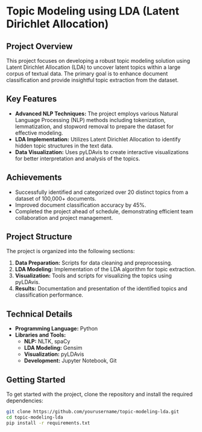 # Topic Modeling using LDA (Latent Dirichlet Allocation)

## Project Overview
This project focuses on developing a robust topic modeling solution using Latent Dirichlet Allocation (LDA) to uncover latent topics within a large corpus of textual data. The primary goal is to enhance document classification and provide insightful topic extraction from the dataset.

## Key Features
- **Advanced NLP Techniques:** The project employs various Natural Language Processing (NLP) methods including tokenization, lemmatization, and stopword removal to prepare the dataset for effective modeling.
- **LDA Implementation:** Utilizes Latent Dirichlet Allocation to identify hidden topic structures in the text data.
- **Data Visualization:** Uses pyLDAvis to create interactive visualizations for better interpretation and analysis of the topics.

## Achievements
- Successfully identified and categorized over 20 distinct topics from a dataset of 100,000+ documents.
- Improved document classification accuracy by 45%.
- Completed the project ahead of schedule, demonstrating efficient team collaboration and project management.

## Project Structure
The project is organized into the following sections:

1. **Data Preparation:** Scripts for data cleaning and preprocessing.
2. **LDA Modeling:** Implementation of the LDA algorithm for topic extraction.
3. **Visualization:** Tools and scripts for visualizing the topics using pyLDAvis.
4. **Results:** Documentation and presentation of the identified topics and classification performance.

## Technical Details
- **Programming Language:** Python
- **Libraries and Tools:**
  - **NLP:** NLTK, spaCy
  - **LDA Modeling:** Gensim
  - **Visualization:** pyLDAvis
  - **Development:** Jupyter Notebook, Git

## Getting Started
To get started with the project, clone the repository and install the required dependencies:

```bash
git clone https://github.com/yourusername/topic-modeling-lda.git
cd topic-modeling-lda
pip install -r requirements.txt
